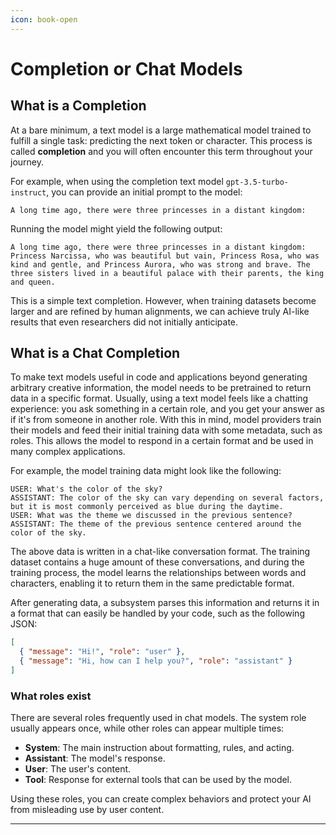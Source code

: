 ```yaml
---
icon: book-open
---
```


# Completion or Chat Models

## What is a Completion

At a bare minimum, a text model is a large mathematical model trained to fulfill a single task: predicting the next token or character. This process is called **completion** and you will often encounter this term throughout your journey.

For example, when using the completion text model `gpt-3.5-turbo-instruct`, you can provide an initial prompt to the model:

```
A long time ago, there were three princesses in a distant kingdom:
```

Running the model might yield the following output:

```
A long time ago, there were three princesses in a distant kingdom: Princess Narcissa, who was beautiful but vain, Princess Rosa, who was kind and gentle, and Princess Aurora, who was strong and brave. The three sisters lived in a beautiful palace with their parents, the king and queen.
```

This is a simple text completion. However, when training datasets become larger and are refined by human alignments, we can achieve truly AI-like results that even researchers did not initially anticipate.

## What is a Chat Completion

To make text models useful in code and applications beyond generating arbitrary creative information, the model needs to be pretrained to return data in a specific format. Usually, using a text model feels like a chatting experience: you ask something in a certain role, and you get your answer as if it's from someone in another role. With this in mind, model providers train their models and feed their initial training data with some metadata, such as roles. This allows the model to respond in a certain format and be used in many complex applications.

For example, the model training data might look like the following:

```
USER: What's the color of the sky?
ASSISTANT: The color of the sky can vary depending on several factors, but it is most commonly perceived as blue during the daytime.
USER: What was the theme we discussed in the previous sentence?
ASSISTANT: The theme of the previous sentence centered around the color of the sky.
```

The above data is written in a chat-like conversation format. The training dataset contains a huge amount of these conversations, and during the training process, the model learns the relationships between words and characters, enabling it to return them in the same predictable format.

After generating data, a subsystem parses this information and returns it in a format that can easily be handled by your code, such as the following JSON:

```json
[
  { "message": "Hi!", "role": "user" },
  { "message": "Hi, how can I help you?", "role": "assistant" }
]
```

### What roles exist

There are several roles frequently used in chat models. The system role usually appears once, while other roles can appear multiple times:

* **System**: The main instruction about formatting, rules, and acting.
* **Assistant**: The model's response.
* **User**: The user's content.
* **Tool**: Response for external tools that can be used by the model.

Using these roles, you can create complex behaviors and protect your AI from misleading use by user content.

***
